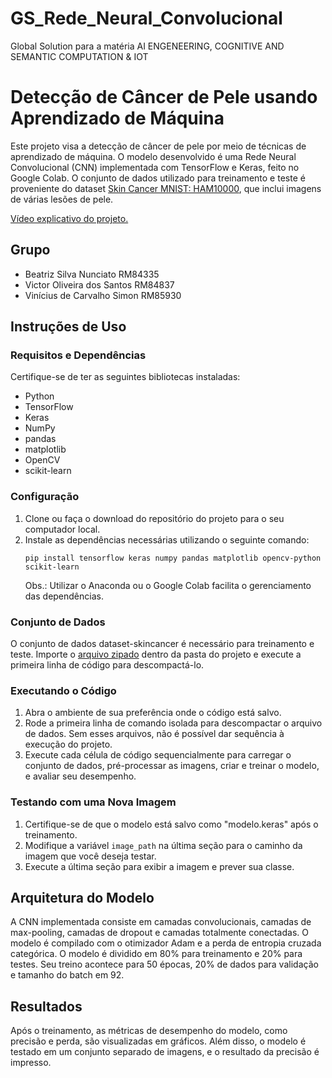# GS_Rede_Neural_Convolucional
Global Solution para a matéria AI ENGENEERING, COGNITIVE AND SEMANTIC COMPUTATION &amp; IOT
# Detecção de Câncer de Pele usando Aprendizado de Máquina

Este projeto visa a detecção de câncer de pele por meio de técnicas de aprendizado de máquina. O modelo desenvolvido é uma Rede Neural Convolucional (CNN) implementada com TensorFlow e Keras, feito no Google Colab. O conjunto de dados utilizado para treinamento e teste é proveniente do dataset [Skin Cancer MNIST: HAM10000](https://www.kaggle.com/datasets/kmader/skin-cancer-mnist-ham10000/data), que inclui imagens de várias lesões de pele.

[Vídeo explicativo do projeto.](https://youtu.be/qAbIPxm9jII)

## Grupo
- Beatriz Silva Nunciato       RM84335
- Victor Oliveira dos Santos   RM84837
- Vinícius de Carvalho Simon   RM85930

## Instruções de Uso

### Requisitos e Dependências
Certifique-se de ter as seguintes bibliotecas instaladas:
- Python
- TensorFlow
- Keras
- NumPy
- pandas
- matplotlib
- OpenCV
- scikit-learn

### Configuração 
1. Clone ou faça o download do repositório do projeto para o seu computador local.
2. Instale as dependências necessárias utilizando o seguinte comando:
   ```
   pip install tensorflow keras numpy pandas matplotlib opencv-python scikit-learn
   ```
   Obs.: Utilizar o Anaconda ou o Google Colab facilita o gerenciamento das dependências.

### Conjunto de Dados
O conjunto de dados dataset-skincancer é necessário para treinamento e teste. Importe o [arquivo zipado](https://drive.google.com/file/d/1E-iq1xJ3Oqe2W1DDlu8XwDtxMuJcxpjl/view?usp=drive_link) dentro da pasta do projeto e execute a primeira linha de código para descompactá-lo.

### Executando o Código
1. Abra o ambiente de sua preferência onde o código está salvo.
2. Rode a primeira linha de comando isolada para descompactar o arquivo de dados. Sem esses arquivos, não é possível dar sequência à execução do projeto.
3. Execute cada célula de código sequencialmente para carregar o conjunto de dados, pré-processar as imagens, criar e treinar o modelo, e avaliar seu desempenho.

### Testando com uma Nova Imagem
1. Certifique-se de que o modelo está salvo como "modelo.keras" após o treinamento.
2. Modifique a variável `image_path` na última seção para o caminho da imagem que você deseja testar.
3. Execute a última seção para exibir a imagem e prever sua classe.

## Arquitetura do Modelo
A CNN implementada consiste em camadas convolucionais, camadas de max-pooling, camadas de dropout e camadas totalmente conectadas. O modelo é compilado com o otimizador Adam e a perda de entropia cruzada categórica.
O modelo é dividido em 80% para treinamento e 20% para testes. Seu treino acontece para 50 épocas, 20% de dados para validação e tamanho do batch em 92. 

## Resultados
Após o treinamento, as métricas de desempenho do modelo, como precisão e perda, são visualizadas em gráficos. Além disso, o modelo é testado em um conjunto separado de imagens, e o resultado da precisão é impresso.
